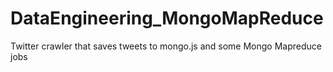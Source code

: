 DataEngineering_MongoMapReduce
==============================

Twitter crawler that saves tweets to mongo.js and some Mongo Mapreduce jobs

